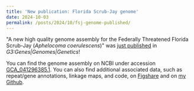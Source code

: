 ```yaml
---
title: 'New publication: Florida Scrub-Jay genome'
date: 2024-10-03
permalink: /posts/2024/10/fsj-genome-published/
---
```


"A new high quality genome assembly for the Federally Threatened Florida Scrub-Jay (<i>Aphelocoma coerulescens</i>)" was <a href="https://academic.oup.com/g3journal/advance-article/doi/10.1093/g3journal/jkae232/7778701?login=false">just published</a> in <i>G3:Genes|Genomes|Genetics</i>!

You can find the genome assembly on NCBI under accession <a href="https://www.ncbi.nlm.nih.gov/datasets/genome/GCA_041296385.1/">GCA_041296385.1</a>. You can also find additional associated data, such as repeat/gene annotations, linkage maps, and code, on <a href="https://figshare.com/projects/Florida_Scrub-Jay_genome_assembly/220939">Figshare</a> and on <a href="https://github.com/faye-romero/FSJ-genome">my Github</a>.